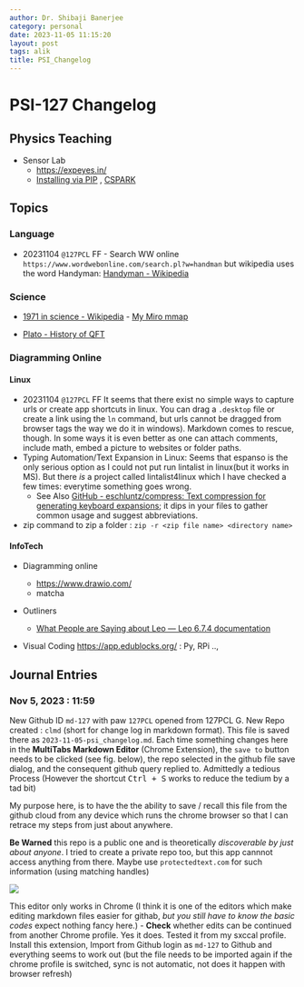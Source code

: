 ```yaml
---
author: Dr. Shibaji Banerjee
category: personal
date: 2023-11-05 11:15:20
layout: post
tags: alik
title: PSI_Changelog
---
```


# PSI-127 Changelog 



## Physics Teaching

- Sensor Lab
    - https://expeyes.in/
    - [Installing via PIP](https://csparkresearch.in/installers/install-via-pip.html) , [CSPARK](https://csparkresearch.in/seelab3) 

## Topics

### Language

- 20231104 `@127PCL` FF - Search WW online `https://www.wordwebonline.com/search.pl?w=handman` but wikipedia uses the word Handyman:  [Handyman - Wikipedia](https://en.wikipedia.org/wiki/Handyman)

### Science

- [1971 in science - Wikipedia](https://en.wikipedia.org/wiki/1971_in_science) - [My Miro mmap](https://miro.com/app/board/uXjVM0VMK3k=/)

-  [Plato - History of QFT](https://plato.stanford.edu/entries/quantum-field-theory/qft-history.html) 


### Diagramming Online


#### Linux

- 20231104 `@127PCL` FF It seems that there exist no simple ways to capture urls or create app shortcuts in linux. You can drag a `.desktop` file or create a link using the `ln` command, but urls cannot be dragged from browser tags the way we do it in windows). Markdown comes to rescue, though. In some ways it is even better as one can attach comments, include math, embed a picture to websites or folder paths. 
- Typing Automation/Text Expansion in Linux: Seems that espanso is the only serious option as I could not put run lintalist in linux(but it works in MS). But there _is_ a project called lintalist4linux which I have checked a few times: everytime something goes wrong. 
    - See Also [GitHub - eschluntz/compress: Text compression for generating keyboard expansions](https://github.com/eschluntz/compress); it dips in your files to gather common usage and suggest abbreviations.  
- zip command to zip a folder :  `zip -r <zip file name> <directory name>`

#### InfoTech

-  Diagramming online
    - https://www.drawio.com/
    - matcha
- Outliners
    - [What People are Saying about Leo &#8212; Leo 6.7.4 documentation](https://leo-editor.github.io/leo-editor/testimonials.html)

- Visual Coding https://app.edublocks.org/ : Py, RPi ..,

## Journal Entries

### Nov 5, 2023 : 11:59 

New Github ID `md-127` with paw `127PCL` opened from 127PCL G. New Repo created : `clmd` (short for change log in markdown format). This file is saved there as `2023-11-05-psi_changelog.md`. Each time something changes here in the **MultiTabs Markdown Editor** (Chrome Extension), the `save to` button needs to be clicked (see fig. below), the repo selected in the github file save dialog, and the consequent github query replied to. Admittedly a tedious Process (However the shortcut <kbd> Ctrl + S</kbd> works to reduce the tedium by a tad bit)

My purpose here,  is to have the the ability to save / recall this file from the github cloud from any device which runs the chrome browser so that I can retrace my steps from just about anywhere. 

**Be Warned** this repo is a public one and is theoretically _discoverable by just about anyone_. I tried to create a private repo too, but this app cannnot access anything from there. Maybe use `protectedtext.com` for such information (using matching handles) 

![](https://i.imgur.com/ulYREJF.png)

This editor only works in Chrome (I think it is one of the editors which make editing markdown files easier for githab, _but you still have to know the basic codes_  expect nothing fancy here.)
    -  **Check** whether edits can be continued from another Chrome profile.  Yes it does. Tested it from my sxccal profile. Install this extension, Import from Github login as `md-127` to Github and everything seems to work out (but the file needs to be imported again if the chrome profile is switched, sync is not automatic, not does it happen with browser refresh)
